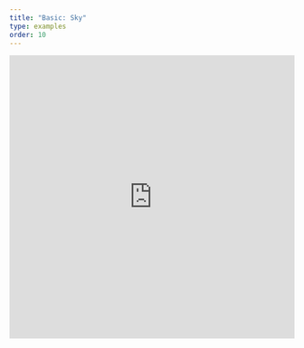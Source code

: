 ```yaml
---
title: "Basic: Sky"
type: examples
order: 10
---
```


<iframe width="100%" height="500" src="https://aframevr.github.io/aframe/examples/sky/" allowfullscreen="yes" frameborder="0"></iframe>
